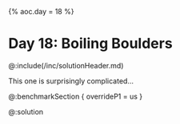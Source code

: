 {% aoc.day = 18 %}

# Day 18: Boiling Boulders

@:include(/inc/solutionHeader.md)

This one is surprisingly complicated...

@:benchmarkSection {
    overrideP1 = us
}

@:solution